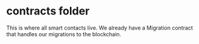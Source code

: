 # contracts folder

This is where all smart contacts live. We already have a Migration contract that handles our migrations to the blockchain.